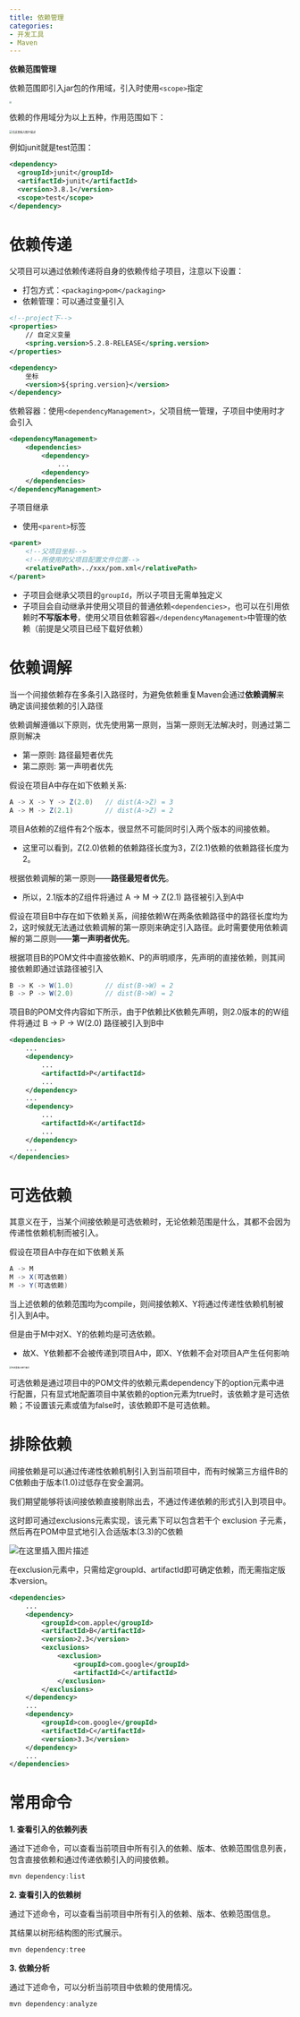 ```yaml
---
title: 依赖管理
categories: 
- 开发工具
- Maven
---
```


**依赖范围管理**

依赖范围即引入jar包的作用域，引入时使用`<scope>`指定

<img src="https://img-blog.csdnimg.cn/056c3435ca244b1db81f5022d7d71c04.png?x-oss-process=image/watermark,type_d3F5LXplbmhlaQ,shadow_50,text_Q1NETiBA5pyI5Ly06aOe6bG8,size_20,color_FFFFFF,t_70,g_se,x_16" style="zoom:25%;" />

依赖的作用域分为以上五种，作用范围如下：

<img src="https://img-blog.csdnimg.cn/ca6cc36ede434a3fb821ef2babd1879f.png?x-oss-process=image/watermark,type_d3F5LXplbmhlaQ,shadow_50,text_Q1NETiBA5pyI5Ly06aOe6bG8,size_20,color_FFFFFF,t_70,g_se,x_16" alt="在这里插入图片描述" style="zoom:33%;" />

例如junit就是test范围：

```xml
<dependency>
  <groupId>junit</groupId>
  <artifactId>junit</artifactId>
  <version>3.8.1</version>
  <scope>test</scope>
</dependency>
```

# 依赖传递

父项目可以通过依赖传递将自身的依赖传给子项目，注意以下设置：

- 打包方式：`<packaging>pom</packaging>`
- 依赖管理：可以通过变量引入

```xml
<!--project下-->
<properties>
	// 自定义变量
	<spring.version>5.2.8-RELEASE</spring.version>
</properties>

<dependency>
	坐标
	<version>${spring.version}</version>
</dependency>
```

依赖容器：使用`<dependencyManagement>`，父项目统一管理，子项目中使用时才会引入

```xml
<dependencyManagement>
	<dependencies>
		<dependency>
			...
		<dependency>
	</dependencies>
</dependencyManagement>
```

子项目继承

- 使用`<parent>`标签

```xml
<parent>
	<!--父项目坐标-->
	<!--所使用的父项目配置文件位置-->
	<relativePath>../xxx/pom.xml</relativePath>
</parent>
```

- 子项目会继承父项目的`groupId`，所以子项目无需单独定义
- 子项目会自动继承并使用父项目的普通依赖`<dependencies>`，也可以在引用依赖时**不写版本号**，使用父项目依赖容器`</dependencyManagement>`中管理的依赖（前提是父项目已经下载好依赖）

# 依赖调解

当一个间接依赖存在多条引入路径时，为避免依赖重复Maven会通过**依赖调解**来确定该间接依赖的引入路径

依赖调解遵循以下原则，优先使用第一原则，当第一原则无法解决时，则通过第二原则解决

- 第一原则: 路径最短者优先
- 第二原则: 第一声明者优先

假设在项目A中存在如下依赖关系:

```java
A -> X -> Y -> Z(2.0)   // dist(A->Z) = 3
A -> M -> Z(2.1)        // dist(A->Z) = 2
```

项目A依赖的Z组件有2个版本，很显然不可能同时引入两个版本的间接依赖。

* 这里可以看到，Z(2.0)依赖的依赖路径长度为3，Z(2.1)依赖的依赖路径长度为2。

根据依赖调解的第一原则——**路径最短者优先**。

* 所以，2.1版本的Z组件将通过 A -> M -> Z(2.1) 路径被引入到A中

假设在项目B中存在如下依赖关系，间接依赖W在两条依赖路径中的路径长度均为2，这时候就无法通过依赖调解的第一原则来确定引入路径。此时需要使用依赖调解的第二原则——**第一声明者优先**。

根据项目B的POM文件中直接依赖K、P的声明顺序，先声明的直接依赖，则其间接依赖即通过该路径被引入

```java
B -> K -> W(1.0)        // dist(B->W) = 2
B -> P -> W(2.0)        // dist(B->W) = 2
```

项目B的POM文件内容如下所示，由于P依赖比K依赖先声明，则2.0版本的的W组件将通过 B -> P -> W(2.0) 路径被引入到B中

```xml
<dependencies>
    ...       
    <dependency>
        ...
        <artifactId>P</artifactId>        
        ...
    </dependency>
    ...
    <dependency>
        ...
        <artifactId>K</artifactId>
        ...
    </dependency>
    ...
</dependencies>
```

# 可选依赖

其意义在于，当某个间接依赖是可选依赖时，无论依赖范围是什么，其都不会因为传递性依赖机制而被引入。

假设在项目A中存在如下依赖关系

```java
A -> M
M -> X(可选依赖)
M -> Y(可选依赖)
```

当上述依赖的依赖范围均为compile，则间接依赖X、Y将通过传递性依赖机制被引入到A中。

但是由于M中对X、Y的依赖均是可选依赖。

* 故X、Y依赖都不会被传递到项目A中，即X、Y依赖不会对项目A产生任何影响

<img src="https://img-blog.csdnimg.cn/005404154adc4a899c4bd61c6865960c.png?x-oss-process=image/watermark,type_d3F5LXplbmhlaQ,shadow_50,text_Q1NETiBA5pyI5Ly06aOe6bG8,size_20,color_FFFFFF,t_70,g_se,x_16" alt="在这里插入图片描述" style="zoom:25%;" />

可选依赖是通过项目中的POM文件的依赖元素dependency下的option元素中进行配置，只有显式地配置项目中某依赖的option元素为true时，该依赖才是可选依赖；不设置该元素或值为false时，该依赖即不是可选依赖。

# 排除依赖

间接依赖是可以通过传递性依赖机制引入到当前项目中，而有时候第三方组件B的C依赖由于版本(1.0)过低存在安全漏洞。

我们期望能够将该间接依赖直接剔除出去，不通过传递依赖的形式引入到项目中。

这时即可通过exclusions元素实现，该元素下可以包含若干个 exclusion 子元素，然后再在POM中显式地引入合适版本(3.3)的C依赖

![在这里插入图片描述](https://img-blog.csdnimg.cn/4b6ef02e4d35480d8123d97e05923aad.png?x-oss-process=image/watermark,type_d3F5LXplbmhlaQ,shadow_50,text_Q1NETiBA5pyI5Ly06aOe6bG8,size_20,color_FFFFFF,t_70,g_se,x_16)

在exclusion元素中，只需给定groupId、artifactId即可确定依赖，而无需指定版本version。

```xml
<dependencies>
    ...       
    <dependency>
        <groupId>com.apple</groupId>
        <artifactId>B</artifactId>
        <version>2.3</version>
        <exclusions>
            <exclusion>
                <groupId>com.google</groupId>
                <artifactId>C</artifactId>
            </exclusion>
        </exclusions>
    </dependency>
    ...   
    <dependency>
        <groupId>com.google</groupId>
        <artifactId>C</artifactId>
        <version>3.3</version>        
    </dependency>
    ...
</dependencies>
```

# 常用命令

**1. 查看引入的依赖列表**

通过下述命令，可以查看当前项目中所有引入的依赖、版本、依赖范围信息列表，包含直接依赖和通过传递依赖引入的间接依赖。

```java
mvn dependency:list
```

**2. 查看引入的依赖树**

通过下述命令，可以查看当前项目中所有引入的依赖、版本、依赖范围信息。

其结果以树形结构图的形式展示。

```java
mvn dependency:tree
```

**3. 依赖分析**

通过下述命令，可以分析当前项目中依赖的使用情况。

```java
mvn dependency:analyze
```